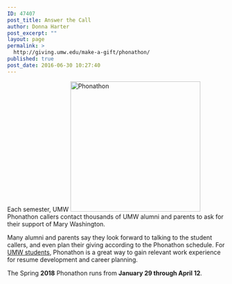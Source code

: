 ```yaml
---
ID: 47407
post_title: Answer the Call
author: Donna Harter
post_excerpt: ""
layout: page
permalink: >
  http://giving.umw.edu/make-a-gift/phonathon/
published: true
post_date: 2016-06-30 10:27:40
---
```

Each semester, UMW <a href="https://giving.umw.edu/wp-content/uploads/2012/01/web-450-NS-Phonathon-5-.jpg"><img class=" wp-image-39371 size-medium alignright" src="https://giving.umw.edu/wp-content/uploads/2012/01/web-450-NS-Phonathon-5--300x300.jpg" alt="Phonathon" width="300" height="300" /></a>Phonathon callers contact thousands of UMW alumni and parents to ask for their support of Mary Washington.

Many alumni and parents say they look forward to talking to the student callers, and even plan their giving according to the Phonathon schedule. For <a href="http://giving.umw.edumake-a-gift/umw-phonathon/" target="_blank" rel="noopener">UMW students</a>, Phonathon is a great way to gain relevant work experience for resume development and career planning.

The Spring <strong>2018</strong> Phonathon runs from <strong>January 29 through April 12</strong>.